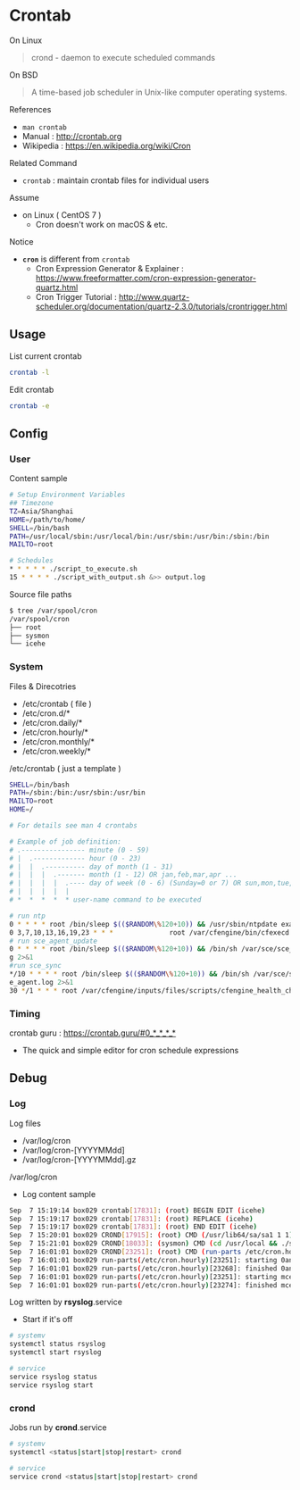 # Crontab

On Linux

> crond - daemon to execute scheduled commands

On BSD

> A time-based job scheduler in Unix-like computer operating systems.

References

- `man crontab`
- Manual : http://crontab.org
- Wikipedia : https://en.wikipedia.org/wiki/Cron

Related Command

- `crontab` : maintain crontab files for individual users

Assume

- on Linux ( CentOS 7 )
    - Cron doesn't work on macOS & etc.

Notice

- **`cron`** is different from `crontab`
    - Cron Expression Generator & Explainer : https://www.freeformatter.com/cron-expression-generator-quartz.html
    - Cron Trigger Tutorial : http://www.quartz-scheduler.org/documentation/quartz-2.3.0/tutorials/crontrigger.html

## Usage

List current crontab

```bash
crontab -l
```

Edit crontab

```bash
crontab -e
```

## Config

### User

Content sample

```bash
# Setup Environment Variables
## Timezone
TZ=Asia/Shanghai
HOME=/path/to/home/
SHELL=/bin/bash
PATH=/usr/local/sbin:/usr/local/bin:/usr/sbin:/usr/bin:/sbin:/bin
MAILTO=root

# Schedules
* * * * * ./script_to_execute.sh
15 * * * * ./script_with_output.sh &>> output.log
```

Source file paths

```bash
$ tree /var/spool/cron
/var/spool/cron
├── root
├── sysmon
└── icehe
```

### System

Files & Direcotries

- /etc/crontab ( file )
- /etc/cron.d/*
- /etc/cron.daily/*
- /etc/cron.hourly/*
- /etc/cron.monthly/*
- /etc/cron.weekly/*

/etc/crontab ( just a template )

```bash
SHELL=/bin/bash
PATH=/sbin:/bin:/usr/sbin:/usr/bin
MAILTO=root
HOME=/

# For details see man 4 crontabs

# Example of job definition:
# .---------------- minute (0 - 59)
# |  .------------- hour (0 - 23)
# |  |  .---------- day of month (1 - 31)
# |  |  |  .------- month (1 - 12) OR jan,feb,mar,apr ...
# |  |  |  |  .---- day of week (0 - 6) (Sunday=0 or 7) OR sun,mon,tue,wed,thu,fri,sat
# |  |  |  |  |
# *  *  *  *  * user-name command to be executed

# run ntp
0 * * * * root /bin/sleep $(($RANDOM\%120+10)) && /usr/sbin/ntpdate example.com.cn > /dev/null
0 3,7,10,13,16,19,23 * * *              root /var/cfengine/bin/cfexecd
# run sce_agent_update
0 * * * * root /bin/sleep $(($RANDOM\%120+10)) && /bin/sh /var/sce/sce_agent_update.sh >> /var/log/sce/sce_agent.lo
g 2>&1
#run sce_sync
*/10 * * * * root /bin/sleep $(($RANDOM\%120+10)) && /bin/sh /var/sce/sce_agent/jobs/sce_sync.sh >> /var/log/sce/sc
e_agent.log 2>&1
30 */1 * * * root /var/cfengine/inputs/files/scripts/cfengine_health_check.sh
```

### Timing

crontab guru : <https://crontab.guru/#0_*_*_*_*>

- The quick and simple editor for cron schedule expressions

## Debug

### Log

Log files

- /var/log/cron
- /var/log/cron-[YYYYMMdd]
- /var/log/cron-[YYYYMMdd].gz

/var/log/cron

- Log content sample

```bash
Sep  7 15:19:14 box029 crontab[17831]: (root) BEGIN EDIT (icehe)
Sep  7 15:19:17 box029 crontab[17831]: (root) REPLACE (icehe)
Sep  7 15:19:17 box029 crontab[17831]: (root) END EDIT (icehe)
Sep  7 15:20:01 box029 CROND[17915]: (root) CMD (/usr/lib64/sa/sa1 1 1)
Sep  7 15:21:01 box029 CROND[18033]: (sysmon) CMD (cd /usr/local && ./send.sh >/dev/null 2>&1)
Sep  7 16:01:01 box029 CROND[23251]: (root) CMD (run-parts /etc/cron.hourly)
Sep  7 16:01:01 box029 run-parts(/etc/cron.hourly)[23251]: starting 0anacron
Sep  7 16:01:01 box029 run-parts(/etc/cron.hourly)[23268]: finished 0anacron
Sep  7 16:01:01 box029 run-parts(/etc/cron.hourly)[23251]: starting mcelog.cron
Sep  7 16:01:01 box029 run-parts(/etc/cron.hourly)[23274]: finished mcelog.cron
```

Log written by **rsyslog**.service

- Start if it's off

```bash
# systemv
systemctl status rsyslog
systemctl start rsyslog

# service
service rsyslog status
service rsyslog start
```

### crond

Jobs run by **crond**.service

```bash
# systemv
systemctl <status|start|stop|restart> crond

# service
service crond <status|start|stop|restart> crond
```